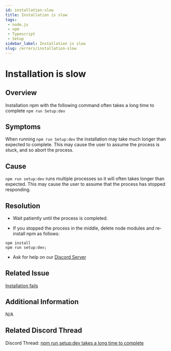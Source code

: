 ```yaml
---
id: installation-slow
title: Installation is slow
tags:
 - node.js
 - npm
 - Typescript
 - Setup
sidebar_label: Installation is slow
slug: /errors/installation-slow
---
```


# Installation is slow 

## Overview
Installation npm with the following command often takes a long time to complete
`npm run Setup:dev`

## Symptoms 
When running `npm run Setup:dev` the installation may take much longer than expected to complete. 
This may cause the user to assume the process is stuck, and so abort the process. 

## Cause

`npm run setup:dev` runs multiple processes so it will often takes longer than expected. This may cause the user to assume that the process has stopped responding.

## Resolution

- Wait patiently until the process is completed. 

- If you stopped the process in the middle, delete node modules and re-install npm as follows:

 ```npm run clean
 npm install
 npm run setup:dev;
 ```

- Ask for help on our [Discord Server](https://discordapp.com/channels/757179260417867879/781089015548870695)


## Related Issue

 [Installation fails](./installation-fails.md)

## Additional Information

N/A

## Related Discord Thread

Discord Thread: [npm run setup:dev takes a long time to complete](https://discordapp.com/channels/757179260417867879/968914282978893874)